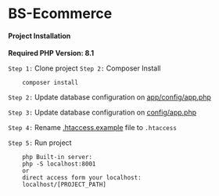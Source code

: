 # BS-Ecommerce

#### Project Installation

**Required PHP Version: 8.1**


`Step 1:` Clone project
`Step 2:` Composer Install

        composer install

`Step 2:` Update database configuration on [app/config/app.php](app/config/app.php)

`Step 3:` Update database configuration on [config/app.php](app/config/app.php)

`Step 4:` Rename [.htaccess.example](.htaccess.example) file to `.htaccess`

`Step 5:` Run project

        php Built-in server:
        php -S localhost:8001 
        or
        direct access form your localhost:
        localhost/[PROJECT_PATH]
